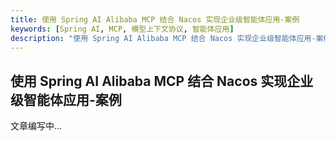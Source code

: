 ```yaml
---
title: 使用 Spring AI Alibaba MCP 结合 Nacos 实现企业级智能体应用-案例
keywords: [Spring AI, MCP, 模型上下文协议, 智能体应用]
description: "使用 Spring AI Alibaba MCP 结合 Nacos 实现企业级智能体应用-案例"
---
```


## 使用 Spring AI Alibaba MCP 结合 Nacos 实现企业级智能体应用-案例

文章编写中...
